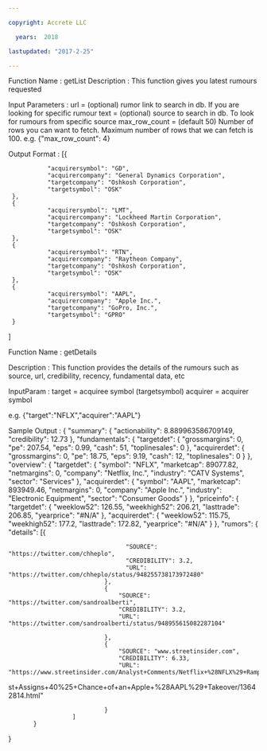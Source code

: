 ```yaml
---

copyright: Accrete LLC

  years:  2018

lastupdated: "2017-2-25"

---
```


Function Name : getList
Description : This function gives you latest rumours requested

Input Parameters :
url = (optional) rumor link to search in db. If you are looking for specific rumour
text = (optional) source to search in db. To look for rumours from specific source
max_row_count = (default 50) Number of rows you can want to fetch. Maximum number of rows
that we can fetch is 100.
e.g. {"max_row_count": 4}

Output Format :
[{

               "acquirersymbol": "GD",
               "acquirercompany": "General Dynamics Corporation",
               "targetcompany": "Oshkosh Corporation",
               "targetsymbol": "OSK"
     },
     {
               "acquirersymbol": "LMT",
               "acquirercompany": "Lockheed Martin Corporation",
               "targetcompany": "Oshkosh Corporation",
               "targetsymbol": "OSK"
     },
     {
               "acquirersymbol": "RTN",
               "acquirercompany": "Raytheon Company",
               "targetcompany": "Oshkosh Corporation",
               "targetsymbol": "OSK"
     },
     {
               "acquirersymbol": "AAPL",
               "acquirercompany": "Apple Inc.",
               "targetcompany": "GoPro, Inc.",
               "targetsymbol": "GPRO"
     }
]

Function Name : getDetails

Description : This function provides the details of the rumours such as source, url, credibility,
recency, fundamental data, etc

InputParam :
target = acquiree symbol (targetsymbol)
acquirer = acquirer symbol

e.g. {"target":"NFLX","acquirer":"AAPL"}

Sample Output :
{
          "summary": {
                  "actionability": 8.889963586709149,
                  "credibility": 12.73
     },
     "fundamentals": {
                "targetdet": {
                       "grossmargins": 0,
                       "pe": 207.54,
                       "eps": 0.99,
                       "cash": 51,
                       "toplinesales": 0
               },
              "acquirerdet": {
                      "grossmargins": 0,
                      "pe": 18.75,
                      "eps": 9.19,
                      "cash": 12,
                      "toplinesales": 0
                }
        },
       "overview": {
               "targetdet": {
                      "symbol": "NFLX",
                      "marketcap": 89077.82,
                      "netmargins": 0,
                      "company": "Netflix, Inc.",
                      "industry": "CATV Systems",
                      "sector": "Services"
               },
              "acquirerdet": {
                     "symbol": "AAPL",
                     "marketcap": 893949.46,
                     "netmargins": 0,
                     "company": "Apple Inc.",
                     "industry": "Electronic Equipment",
                     "sector": "Consumer Goods"
              }
      },
     "priceinfo": {
           "targetdet": {
                 "weeklow52": 126.55,
                 "weekhigh52": 206.21,
                 "lasttrade": 206.85,
                 "yearprice": "#N/A"
           },
           "acquirerdet": {
                  "weeklow52": 115.75,
                  "weekhigh52": 177.2,
                  "lasttrade": 172.82,
                  "yearprice": "#N/A"
            }
       },
      "rumors": {
              "details": [{

                                     "SOURCE": "https://twitter.com/chheplo",
                                     "CREDIBILITY": 3.2,
                                     "URL": "https://twitter.com/chheplo/status/948255738173972480"
                               },
                               {
                                   "SOURCE": "https://twitter.com/sandroalberti",
                                   "CREDIBILITY": 3.2,
                                   "URL": "https://twitter.com/sandroalberti/status/948955615082287104"

                               },
                               {
                                   "SOURCE": "www.streetinsider.com",
                                   "CREDIBILITY": 6.33,
                                   "URL": "https://www.streetinsider.com/Analyst+Comments/Netflix+%28NFLX%29+Ramps+Higher+as+Analy
st+Assigns+40%25+Chance+of+an+Apple+%28AAPL%29+Takeover/13642814.html"

                               }
                      ]
           }
}